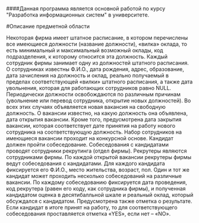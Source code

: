 ####Данная программа является основной работой по курсу "Разработка информационных систем" в университете. 

#Описание предметной области

Некоторая фирма имеет штатное расписание, в котором перечислены все имеющиеся должности (название должности), «вилка» оклада, то есть минимальный и максимальный возможный оклады, код подразделения, к которому относится эта должность.
Каждый сотрудник фирмы занимает одну из должностей штатного расписания. О сотрудниках известны Ф.И.О., дата рождения, адрес, образование, дата зачисления на должность и оклад, реально получаемый в пределах соответствующей «вилки» штатного расписания, а также дата увольнения, которая для работающих сотрудников равно NULL. Периодически должности освобождаются по различным причинам (увольнение или перевод сотрудника, открытие новых должностей). 
Во всех этих случаях объявляется новая вакансия на свободную должность. О вакансии известно, на какую должность она объявлена, дата открытия вакансии. Кроме того, предусмотрена дата закрытия вакансии, которая соответствует дате принятия на работу нового сотрудника на соответствующую должность. Набор сотрудников на имеющиеся вакансии проходит на конкурсной основе. Кандидат должен пройти собеседование. 
Собеседования с кандидатами проводят сотрудники рекрутинга (отдел фирмы). Рекрутеры являются сотрудниками фирмы. По каждой открытой вакансии рекрутеры фирмы ведут собеседования с кандидатами. 
Для каждого кандидата фиксируется его Ф.И.О., место жительства, возраст, пол. Один и тот же кандидат может проходить несколько собеседований на различные вакансии. По каждому собеседованию фиксируется дата проведения, код рекрутера (равен его коду, как сотрудника фирмы), и полученная кандидатом оценка в десятибалльной шкале и реальный оклад, который обсуждался с кандидатом. Предусмотрена также отметка о результате. Если кандидат в итоге принят на работу, то для соответствующего собеседования проставляется отметка «YES», если нет – «NO».

